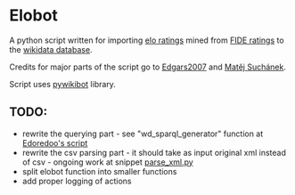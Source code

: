 # Elobot
A python script written for importing [elo ratings](https://en.wikipedia.org/wiki/Elo_rating_system) mined from [FIDE ratings](http://ratings.fide.com/) to the [wikidata database](https://www.wikidata.org/wiki/Wikidata:Main_Page).

Credits for major parts of the script go to [Edgars2007](https://www.wikidata.org/wiki/User:Edgars2007) and [Matěj Suchánek](https://www.wikidata.org/wiki/User:Matěj_Suchánek).

Script uses [pywikibot](https://github.com/wikimedia/pywikibot-core) library.

## TODO:
* rewrite the querying part -  see "wd_sparql_generator" function at [Edoredoo's script](https://www.wikidata.org/wiki/User:Edoderoobot/en-nl-label-fixer)
* rewrite the csv parsing part - it should take as input original xml instead of csv - ongoing work at snippet [parse_xml.py](https://github.com/Wesalius/snippets/blob/master/parse_xml.py)
* split elobot function into smaller functions
* add proper logging of actions